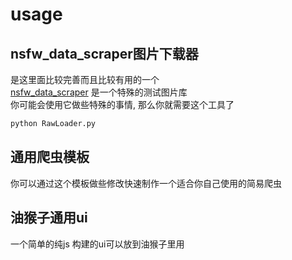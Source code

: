 # usage

## nsfw_data_scraper图片下载器

是这里面比较完善而且比较有用的一个  
[nsfw_data_scraper](https://github.com/alexanderkim-io/nsfw_data_scraper/tree/master/raw_data) 是一个特殊的测试图片库  
你可能会使用它做些特殊的事情, 那么你就需要这个工具了  

```bash
python RawLoader.py
```

## 通用爬虫模板

你可以通过这个模板做些修改快速制作一个适合你自己使用的简易爬虫


## 油猴子通用ui

一个简单的纯js 构建的ui可以放到油猴子里用
